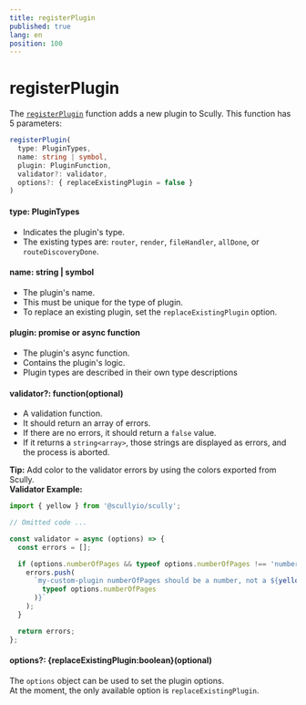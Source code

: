 ```yaml
---
title: registerPlugin
published: true
lang: en
position: 100
---
```


# registerPlugin

The [`registerPlugin`](https://github.com/scullyio/scully/blob/main/libs/scully-schematics/src/add-plugin/index.ts) function adds a new plugin to Scully. This function has 5 parameters:

```typescript
registerPlugin(
  type: PluginTypes,
  name: string | symbol,
  plugin: PluginFunction,
  validator?: validator,
  options?: { replaceExistingPlugin = false }
)
```

#### type: PluginTypes

- Indicates the plugin's type.
- The existing types are: `router`, `render`, `fileHandler`, `allDone`, or `routeDiscoveryDone`.

#### name: string | symbol

- The plugin's name.
- This must be unique for the type of plugin.
- To replace an existing plugin, set the `replaceExistingPlugin` option.

#### plugin: promise or async function

- The plugin's async function.
- Contains the plugin's logic.
- Plugin types are described in their own type descriptions

#### validator?: function(optional)

- A validation function.
- It should return an array of errors.
- If there are no errors, it should return a `false` value.
- If it returns a `string<array>`, those strings are displayed as errors, and the process is aborted.

**Tip:** Add color to the validator errors by using the colors exported from Scully.  
**Validator Example:**

```typescript
import { yellow } from '@scullyio/scully';

// Omitted code ...

const validator = async (options) => {
  const errors = [];

  if (options.numberOfPages && typeof options.numberOfPages !== 'number') {
    errors.push(
      `my-custom-plugin numberOfPages should be a number, not a ${yellow(
        typeof options.numberOfPages
      )}`
    );
  }

  return errors;
};
```

#### options?: {replaceExistingPlugin:boolean}(optional)

The `options` object can be used to set the plugin options.  
At the moment, the only available option is `replaceExistingPlugin`.
